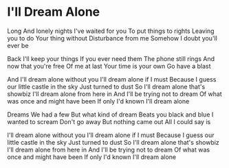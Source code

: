 # I'll Dream Alone

Long
And lonely nights
I've waited for you
To put things to rights
Leaving you to do
Your thing without
Disturbance from me
Somehow I doubt you'll ever be

Back
I'll keep your things
If you ever need them
The phone still rings
And now that you're free
Of me at last
Your time is your own
Go have a blast

And I'll dream alone without you
I'll dream alone if I must
Because I guess our little castle in the sky
Just turned to dust
So I'll dream alone that's showbiz
I'll dream alone from here in
And I'll be trying not to dream
Of what was once and might have been
If only I'd known
I'll dream alone

Dreams
We had a few
But what kind of dream
Beats you black and blue
I wanted to scream
Don't go away
But nothing came out
All I could say is

I'll dream alone without you
I'll dream alone if I must
Because I guess our little castle in the sky
Just turned to dust
So I'll dream alone that's showbiz
I'll dream alone from here in
And I'll be trying not to dream
Of what was once and might have been
If only I'd known
I'll dream alone
